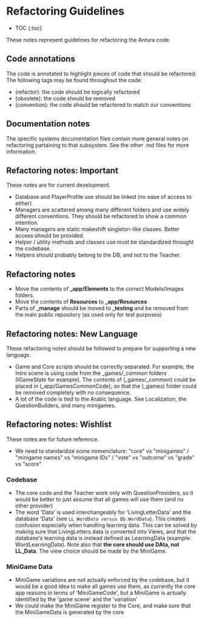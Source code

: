 # Refactoring Guidelines

* TOC
{:toc}

These notes represent guidelines for refactoring the Antura code.

## Code annotations

The code is annotated to highlight pieces of code that should be refactored.
The following tags may be found throughout the code:

* (refactor): the code should be logically refactored
* (obsolete): the code should be removed
* (convention): the code should be refactored to match our conventions

## Documentation notes

The specific systems documentation files contain more general notes on refactoring partaining to that subsystem.
See the other .md files for more information.

## Refactoring notes: Important

These notes are for current development.

- Database and PlayerProfile use should be linked (no ease of access to either)
- Managers are scattered among many different folders and use widely different conventions. They should be refactored to show a common intention.
- Many managers are static makeshift singleton-like classes. Better access should be provided.
- Helper / utility methods and classes use must be standardized throught the codebase.
- Helpers should probably belong to the DB, and not to the Teacher.

## Refactoring notes

- Move the contents of **_app/Elements** to the correct Models/Images folders.
- Move the contents of **Resources** to **_app/Resources**
- Parts of **_manage** should be moved to **_testing** and be removed from the main public repository (as used only for test purposes)

## Refactoring notes: New Language

These refactoring notes should be followed to prepare for supporting a new language.

- Game and Core scripts should be correctly separated. For example, the Intro scene is using code from the \_games/\_common folders (IGameState for example). The contents of (\_games/\_common) could be placed in (\_app/GamesCommonCode), so that the (\_games) folder could be removed completely with no consequence.
- A lot of the code is tied to the Arabic language. See Localization, the QuestionBuilders, and many minigames.


## Refactoring notes: Wishlist

These notes are for future reference.

- We need to standardize some nomenclature: "core" vs "minigames" / "minigame names" vs "minigame IDs" / "vote" vs "outcome" vs "grade" vs "score"

### Codebase

- The core code and the Teacher work only with QuestionProviders, so it would be better to just assume that all games will use them (and no other provider)
- The word 'Data' is used interchangeably for 'LivingLetterData' and the database 'Data' (see `LL_WordData versus Db.WordData`). This creates confusion especially when handling learning data. This can be solved by making sure that LivingLetters data is converted into Views, and that the database's learning data is instead defined as LearningData (example: WordLearningData). Note also that **the core should use DAta, not LL_Data**. The view choice should be made by the MiniGame.

### MiniGame Data

- MiniGame variations are not actually enforced by the codebase, but it would be a good idea to make all games use them, as currently the core app reasons in terms of 'MiniGameCode', but a MiniGame is actually identified by the 'game scene' and the 'variation'
- We could make the MiniGame register to the Core, and make sure that the MiniGameData is generated by the core

